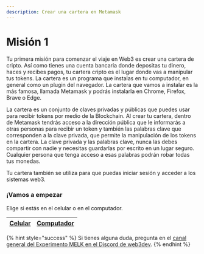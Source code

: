 ```yaml
---
description: Crear una cartera en Metamask
---
```


# Misión 1

Tu primera misión para comenzar el viaje en Web3 es crear una cartera de cripto. Así como tienes una cuenta bancaria donde depositas tu dinero, haces y recibes pagos, tu cartera cripto es el lugar donde vas a manipular tus tokens. La cartera es un programa que instalas en tu computador, en general como un plugin del navegador. La cartera que vamos a instalar es la más famosa, llamada Metamask y podrás instalarla en Chrome, Firefox, Brave o Edge.

La cartera es un conjunto de claves privadas y públicas que puedes usar para recibir tokens por medio de la Blockchain. Al crear tu cartera, dentro de Metamask tendrás acceso a la dirección pública que le informarás a otras personas para recibir un token y también las palabras clave que corresponden a la clave privada, que permite la manipulación de los tokens en la cartera. La clave privada y las palabras clave, nunca las debes compartir con nadie y necesitas guardarlas por escrito en un lugar seguro. Cualquier persona que tenga acceso a esas palabras podrán robar todas tus monedas.

Tu cartera también se utiliza para que puedas iniciar sesión y acceder a los sistemas web3.

### ¡Vamos a empezar

Elige si estás en el celular o en el computador.

| [Celular](instalar-uma-carteira-no-celular.md) | [Computador](instalar-uma-carteira-no-computador.md) |
| ---------------------------------------------- | ---------------------------------------------------- |

{% hint style="success" %}
Si tienes alguna duda, pregunta en el [canal general del Experimento MELK en el Discord de web3dev](https://discord.gg/w8smrfEpN4).
{% endhint %}
